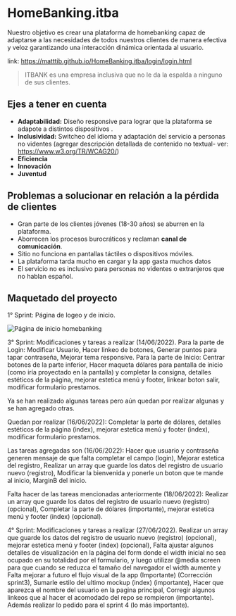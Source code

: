 # HomeBanking.itba
Nuestro objetivo es crear una plataforma de homebanking capaz de adaptarse a las necesidades de todos nuestros clientes de manera efectiva y veloz garantizando una interacción dinámica orientada al usuario. 

link: https://matttib.github.io/HomeBanking.itba/login/login.html

>ITBANK es una empresa inclusiva que no le da la espalda a ninguno de sus clientes.

## Ejes a tener en cuenta

- **Adaptabilidad:** Diseño responsive para lograr que la plataforma se adapote a distintos dispositivos .
- **Inclusividad:** Switcheo del idioma y adaptación del servicio a personas no videntes (agregar descripción detallada de contenido no textual- ver: https://www.w3.org/TR/WCAG20/) 
- **Eficiencia**
- **Innovación**
- **Juventud**

## Problemas a solucionar en relación a la pérdida de clientes

- Gran parte de los clientes jóvenes (18-30 años) se aburren en la plataforma.
- Aborrecen los procesos burocráticos y reclaman **canal de comunicación**.
- Sitio no funciona en pantallas táctiles o dispositivos móviles.
- La plataforma tarda mucho en cargar y la app gasta muchos datos
- El servicio no es inclusivo para personas no videntes o extranjeros que no hablan español.

## Maquetado del proyecto
1° Sprint: Página de logeo y de inicio.

![Página de inicio homebanking](https://user-images.githubusercontent.com/105286940/169166996-bb2f2828-5b9d-44d9-b3c9-0c4c5ed62a0a.jpg)

3° Sprint: Modificaciones y tareas a realizar (14/06/2022).
Para la parte de Login: Modificar Usuario, Hacer linkeo de botones, Generar puntos para tapar contraseña, Mejorar tema responsive.                                        Para la parte de Inicio: Centrar botones de la parte inferior, Hacer maqueta dólares para pantalla de inicio (como iría proyectado en la pantalla) y completar la consigna, detalles estéticos de la página, mejorar estetica menú y footer, linkear boton salir, modificar formulario prestamos.

Ya se han realizado algunas tareas pero aún quedan por realizar algunas y se han agregado otras.

Quedan por realizar (16/06/2022): Completar la parte de  dólares, detalles estéticos de la página (index), mejorar estetica menú y footer (index), modificar formulario prestamos.

Las tareas agregadas son (16/06/2022): Hacer que usuario y contraseña generen mensaje de que falta completar el campo (login), Mejorar estetica del registro, Realizar un array que guarde los datos del registro de usuario nuevo (registro), Modificar la bienvenida y ponerle un boton que te mande al inicio, MarginB del inicio.

Falta hacer de las tareas mencionadas anteriormente (18/06/2022): Realizar un array que guarde los datos del registro de usuario nuevo (registro) (opcional), Completar la parte de  dólares (importante), mejorar estetica menú y footer (index) (opcional).


4° Sprint: Modificaciones y tareas a realizar (27/06/2022).
Realizar un array que guarde los datos del registro de usuario nuevo (registro) (opcional), mejorar estetica menú y footer (index) (opcional), Falta ajustar algunos detalles de visualización en la página del form donde el width inicial no sea ocupado en su totalidad por el formulario, y luego utilizar @media screen para que cuando se reduzca el tamaño del navegador el width aumente y Falta mejorar a futuro el flujo visual de la app (Importante) (Corrección sprint3), Sumarle estilo del ultimo mockup (index) (importante), Hacer que aparezca el nombre del usuario en la pagina principal, Corregir algunos linkeos que al hacer el acomodado del repo se rompieron (importante). 
Además realizar lo pedido para el sprint 4 (lo más importante). 

